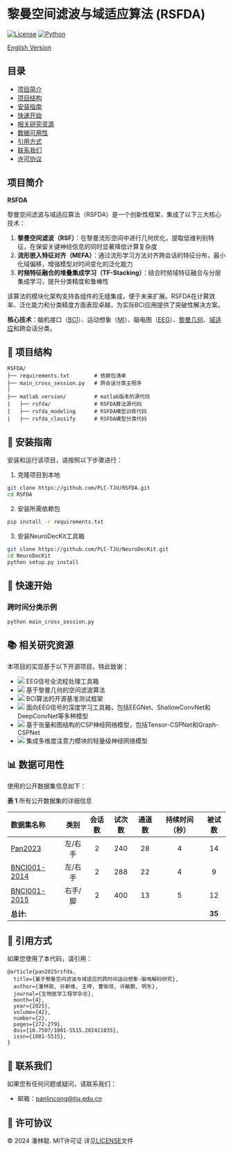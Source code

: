 # 黎曼空间滤波与域适应算法 (RSFDA)

[![License](https://img.shields.io/badge/License-MIT-blue.svg)](https://opensource.org/licenses/MIT)
[![Python](https://img.shields.io/badge/Python-3.10%2B-green.svg)](https://www.python.org/)

[English Version](./README.md)

## 目录

- [项目简介](#项目简介)
- [项目结构](#-项目结构)
- [安装指南](#-安装指南)
- [快速开始](#-快速开始)
- [相关研究资源](#-相关研究资源)
- [数据可用性](#-数据可用性)
- [引用方式](#-引用方式)
- [联系我们](#-联系我们)
- [许可协议](#-许可协议)

## 项目简介

**RSFDA**  

黎曼空间滤波与域适应算法（RSFDA）是一个创新性框架，集成了以下三大核心技术：
1. **黎曼空间滤波（RSF）**：在黎曼流形空间中进行几何优化，提取低维判别特征，在保留关键神经信息的同时显著降低计算复杂度
2. **流形嵌入特征对齐（MEFA）**：通过流形学习方法对齐跨会话的特征分布，最小化域偏移，增强模型对时间变化的泛化能力
3. **时频特征融合的堆叠集成学习（TF-Stacking）**：结合时频域特征融合与分层集成学习，提升分类精度和鲁棒性

该算法的模块化架构支持各组件的无缝集成，便于未来扩展。RSFDA在计算效率、泛化能力和分类精度方面表现卓越，为实际BCI应用提供了突破性解决方案。

**核心技术**：脑机接口（[BCI](https://en.wikipedia.org/wiki/Brain%E2%80%93computer_interface)）、运动想象（[MI](https://en.wikipedia.org/wiki/Motor_imagery)）、脑电图（[EEG](https://en.wikipedia.org/wiki/Electroencephalography)）、[黎曼几何](https://en.wikipedia.org/wiki/Riemannian_geometry)、[域适应](https://en.wikipedia.org/wiki/Domain_adaptation)和跨会话分类。

## 📁 项目结构
```plaintext
RSFDA/
├── requirements.txt        # 依赖包清单
├── main_cross_session.py   # 跨会话分类主程序
|
├── matlab version/         # matlab版本的源代码
|   ├── rsfda/              # RSFDA算法源代码
|   ├── rsfda_modeling      # RSFDA模型训练代码
|   ├── rsfda_classify      # RSFDA模型分类代码        
```

## 🔧 安装指南

安装和运行该项目，请按照以下步骤进行：

1. 克隆项目到本地
```bash
git clone https://github.com/PLC-TJU/RSFDA.git
cd RSFDA
```
2. 安装所需依赖包
```bash
pip install -r requirements.txt
```

3. 安装NeuroDecKit工具箱  
```bash
git clone https://github.com/PLC-TJU/NeuroDecKit.git
cd NeuroDecKit
python setup.py install
```

## 🚀 快速开始

### 跨时间分类示例
```bash
python main_cross_session.py 
```

## 📚 相关研究资源

本项目的实现基于以下开源项目，特此致谢：

- [<img src="https://img.shields.io/badge/GitHub-NeuroDeckit-b31b1b"></img>](https://github.com/PLC-TJU/NeuroDeckit) 
EEG信号全流程处理工具箱
- [<img src="https://img.shields.io/badge/GitHub-RSF-b31b1b"></img>](https://github.com/PLC-TJU/RSF)
基于黎曼几何的空间滤波算法
- [<img src="https://img.shields.io/badge/GitHub-MOABB-b31b1b"></img>](https://github.com/NeuroTechX/moabb)
BCI算法的开源基准测试框架
- [<img src="https://img.shields.io/badge/GitHub-Braindecode-b31b1b"></img>](https://github.com/braindecode/braindecode)
面向EEG信号的深度学习工具箱，包括EEGNet、ShallowConvNet和DeepConvNet等多种模型
- [<img src="https://img.shields.io/badge/GitHub-CSPNet-b31b1b"></img>](https://github.com/GeometricBCI/Tensor-CSPNet-and-Graph-CSPNet)
基于张量和图结构的CSP神经网络模型，包括Tensor-CSPNet和Graph-CSPNet
- [<img src="https://img.shields.io/badge/GitHub-LMDANet-b31b1b"></img>](https://github.com/MiaoZhengQing/LMDA-Code)
集成多维度注意力模块的轻量级神经网络模型

## 📊 数据可用性

使用的公开数据集信息如下：

**表 1** 所有公开数据集的详细信息

| 数据集名称                                                 |  类别  | 会话数 | 试次数 | 通道数 | 持续时间（秒） | 被试数 |
| :-------------------------------------------------------  | :----: | :----: | :----: | :----: | :----------: | :------: |
| [Pan2023](https://doi.org/10.1088/1741-2552/ad0a01)       | 左/右手 |    2     |  240   |    28    |      4       |    14    |
| [BNCI001-2014](https://doi.org/10.3389/fnins.2012.00055)  | 左/右手 |    2     |  288   |    22    |      4       |    9     |
| [BNCI001-2015](https://doi.org/10.1109/TNSRE.2012.2189584)| 右手/脚 |    2     |  400   |    13    |      5       |    12    |
| **总计:**                                                 |         |          |        |          |              |  **35**  |


## 📜 引用方式
如果您使用了本代码，请引用：  
```
@article{pan2025rsfda,
  title={基于黎曼空间滤波与域适应的跨时间运动想象-脑电解码研究}, 
  author={潘林聪, 孙新维, 王坤, 曹愉培, 许敏鹏, 明东},
  journal={生物医学工程学杂志},
  month={4},
  year={2025},
  volume={42},
  number={2},
  pages={272-279},
  doi={10.7507/1001-5515.202411035},
  issn={1001-5515},
}
```

## 🤝 联系我们

如果您有任何问题或疑问，请联系我们：  
 - 邮箱：panlincong@tju.edu.cn

## 📝 许可协议

© 2024 潘林聪. MIT许可证
详见[LICENSE](./LICENSE)文件
